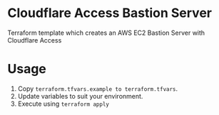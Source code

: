 # Cloudflare Access Bastion Server

Terraform template which creates an AWS EC2 Bastion Server with Cloudflare Access

# Usage

1. Copy `terraform.tfvars.example to terraform.tfvars`.
2. Update variables to suit your environment.
3. Execute using `terraform apply`